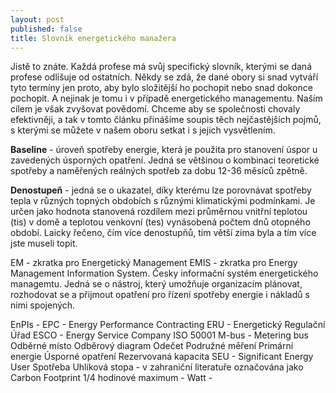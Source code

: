 ```yaml
---
layout: post
published: false
title: Slovník energetického manažera
---
```


Jistě to znáte. Každá profese má svůj specifický slovník, kterými se daná profese odlišuje od ostatních. Někdy se zdá, že dané obory si snad vytváří tyto termíny jen proto, aby bylo složitější ho pochopit nebo snad dokonce pochopit. A nejinak je tomu i v případě energetického managementu. Naším cílem je však zvyšovat povědomí. Chceme aby se společnosti chovaly efektivněji, a tak v tomto článku přinášíme soupis těch nejčastějších pojmů, s kterými se můžete v našem oboru setkat i s jejich vysvětlením.

**Baseline** - úroveň spotřeby energie, která je použita pro stanovení úspor u zavedených úsporných opatření. Jedná se většinou o kombinaci teoretické spotřeby a naměřených reálných spotřeb za dobu 12-36 měsíců zpětně.

**Denostupeň** - jedná se o ukazatel, díky kterému lze porovnávat spotřeby tepla v různých topných obdobích s různými klimatickými podmínkami. Je určen jako hodnota stanovená rozdílem mezi průměrnou vnitřní teplotou (tis) v domě a teplotou venkovní (tes) vynásobená počtem dnů otopného období. Laicky řečeno, čím více denostupňů, tím větší zima byla a tím více jste museli topit.

EM - zkratka pro Energetický Management
EMIS - zkratka pro Energy Management Information System. Česky informační systém energetického managemtu. Jedná se o nástroj, který umožňuje organizacím plánovat, rozhodovat se a přijmout opatření pro řízení spotřeby energie i nákladů s nimi spojených.

EnPIs -
EPC - Energy Performance Contracting
ERU - Energetický Regulační Úřad
ESCO - Energy Service Company
ISO 50001
M-bus - Metering bus
Odběrné místo
Odběrový diagram
Odečet
Podružné měření
Primární energie
Úsporné opatření
Rezervovaná kapacita
SEU - Significant Energy User
Spotřeba
Uhlíková stopa - v zahraniční literatuře označována jako Carbon Footprint
1/4 hodinové maximum -
Watt - 




